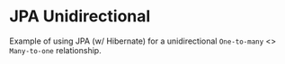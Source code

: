 # JPA Unidirectional #

Example of using JPA (w/ Hibernate) for a unidirectional `One-to-many` <> `Many-to-one` relationship.